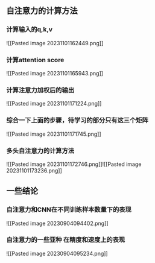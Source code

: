  ## 自注意力的计算方法
### 计算输入的q,k,v
![[Pasted image 20231101162449.png]]
### 计算attention score
![[Pasted image 20231101165943.png]]
### 计算注意力加权后的输出
![[Pasted image 20231101171224.png]]
### 综合一下上面的步骤，待学习的部分只有这三个矩阵
![[Pasted image 20231101171745.png]]

### 多头自注意力的计算方法
![[Pasted image 20231101172746.png]]![[Pasted image 20231101173236.png]]
## 一些结论
### 自注意力和CNN在不同训练样本数量下的表现
![[Pasted image 20230904094402.png]]
### 自注意力的一些亚种 在精度和速度上的表现
![[Pasted image 20230904095234.png]]